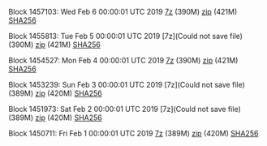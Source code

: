 Block 1457103: Wed Feb  6 00:00:01 UTC 2019 [7z](https://transfer.sh/753g4/bootstrap.dat.20190206.7z) (390M) [zip](https://transfer.sh/Dz2OX/bootstrap.dat.20190206.zip) (421M) [SHA256](https://transfer.sh/4CXXl/sha256.txt)

Block 1455813: Tue Feb  5 00:00:01 UTC 2019 [7z](Could not save file) (390M) [zip]() (421M) [SHA256]()

Block 1454527: Mon Feb  4 00:00:01 UTC 2019 [7z](https://transfer.sh/FDJt7/bootstrap.dat.20190204.7z) (390M) [zip](https://transfer.sh/gmnvI/bootstrap.dat.20190204.zip) (421M) [SHA256](https://transfer.sh/S1oDN/sha256.txt)

Block 1453239: Sun Feb  3 00:00:01 UTC 2019 [7z](Could not save file) (389M) [zip]() (420M) [SHA256]()

Block 1451973: Sat Feb  2 00:00:01 UTC 2019 [7z](Could not save file) (389M) [zip]() (420M) [SHA256]()

Block 1450711: Fri Feb  1 00:00:01 UTC 2019 [7z](https://transfer.sh/lppON/bootstrap.dat.20190201.7z) (389M) [zip](https://transfer.sh/EAPxD/bootstrap.dat.20190201.zip) (420M) [SHA256](https://transfer.sh/J2jtF/sha256.txt)
